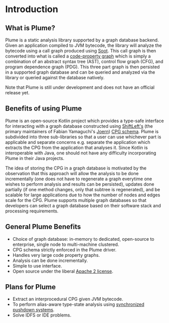 # Introduction

## What is Plume?

Plume is a static analysis library supported by a graph database backend. Given an application compiled to 
JVM bytecode, the library will analyze the bytecode using a call graph produced using [Soot](https://soot-oss.github.io/soot).
This call graph is then converted into what is called a [code-property graph](https://scholar.google.com/scholar_url?url=https://ieeexplore.ieee.org/abstract/document/6956589/&hl=en&sa=T&oi=gsb&ct=res&cd=0&d=12886570087564421680&ei=b405X9CuKqiBy9YP_Y27yAc&scisig=AAGBfm3j_-cCDAxDL775VnqZMs9K7suiYw) which is simply a combination of an abstract syntax tree (AST),
control flow graph (CFG), and program dependence graph (PDG). This three part graph is then persisted in a 
supported graph database and can be queried and analyzed via the library or queried against the database natively.

Note that Plume is still under development and does not have an official release yet.

## Benefits of using Plume

Plume is an open-source Kotlin project which provides a type-safe interface for interacting with a graph database constructed using [ShiftLeft's](https://www.shiftleft.io/) (the primary maintainers of Fabian Yamaguchi's
[Joern](https://github.com/ShiftLeftSecurity/joern)) 
[CPG schema](https://github.com/ShiftLeftSecurity/codepropertygraph/blob/master/codepropertygraph/src/main/resources/schemas/base.json).
Plume is subdivided into three sub-libraries so that a user can use whichever part is applicable and separate
concerns e.g. separate the application which extracts the CPG from the application that analyses it. Since 
Kotlin is interoperable with Java, one should not have any difficulty incorporating Plume in their Java projects.

The idea of storing the CPG in a graph database is motivated by the observation that this approach will allow the analysis to be done incrementally (one does not
have to regenerate a graph everytime one wishes to perform analysis and results can be persisted), updates
done partially (if one method changes, only that subtree is regenerated), and be scalable for 
large applications due to how the number of nodes and edges scale for the CPG. Plume supports multiple graph databases so that developers can select a graph database based on their software stack and processing requirements.

## General Plume Benefits

* Choice of graph database: in-memory to dedicated, open-source to enterprise, single node to multi-machine clustered.
* CPG schema strictly enforced in the Plume driver.
* Handles very large code property graphs.
* Analysis can be done incrementally.
* Simple to use interface.
* Open source under the liberal [Apache 2 license](https://en.wikipedia.org/wiki/Apache_License).

## Plans for Plume

* Extract an interprocedural CPG given JVM bytecode.
* To perform alias-aware type-state analysis using [synchronized pushdown systems](https://scholar.google.com/scholar_url?url=https://dl.acm.org/doi/abs/10.1145/3290361&hl=en&sa=T&oi=gsb&ct=res&cd=0&d=15546365361660080180&ei=N5Q5X9XBF_SSy9YPxMG2yAE&scisig=AAGBfm3MtiLeyMfSj5gXy1bzeuLCewQ9-A). 
* Solve IDFS or IDE problems.
